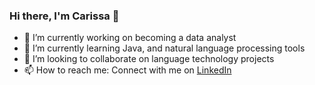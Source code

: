 ### Hi there, I'm Carissa 👋

- 🔭 I’m currently working on becoming a data analyst
- 🌱 I’m currently learning Java, and natural language processing tools
- 👯 I’m looking to collaborate on language technology projects
- 📫 How to reach me: Connect with me on [LinkedIn](https://www.linkedin.com/in/hickscarissa/)
